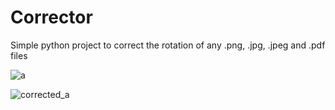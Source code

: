 # Corrector
Simple python project to correct the rotation of any .png, .jpg, .jpeg and .pdf files

![a](https://github.com/user-attachments/assets/80655590-097f-46f2-8dcc-006b198c28f9)

![corrected_a](https://github.com/user-attachments/assets/516833da-7c2f-4fdb-88fa-bed9a4f1fb60)
